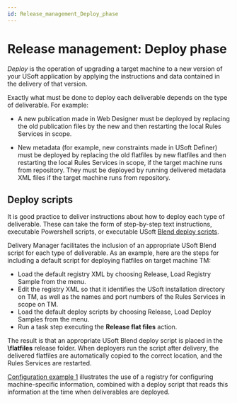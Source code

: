 ```yaml
---
id: Release_management_Deploy_phase
---
```


# Release management: Deploy phase

*Deploy* is the operation of upgrading a target machine to a new version of your USoft application by applying the instructions and data contained in the delivery of that version.

Exactly what must be done to deploy each deliverable depends on the type of deliverable. For example:

- A new publication made in Web Designer must be deployed by replacing the old publication files by the new and then restarting the local Rules Services in scope.

- New metadata (for example, new constraints made in USoft Definer) must be deployed by replacing the old flatfiles by new flatfiles and then restarting the local Rules Services in scope, if the target machine runs from repository. They must be deployed by running delivered metadata XML files if the target machine runs from repository.

## Deploy scripts

It is good practice to deliver instructions about how to deploy each type of deliverable. These can take the form of step-by-step text instructions, executable Powershell scripts, or executable USoft [Blend deploy scripts](/Continuous_delivery/Blend_deploy_scripts/Blend_deploy_scripts.md).

Delivery Manager facilitates the inclusion of an appropriate USoft Blend script for each type of deliverable. As an example, here are the steps for including a default script for deploying flatfiles on target machine TM:

- Load the default registry XML by choosing Release, Load Registry Sample from the menu.
- Edit the registry XML so that it identifies the USoft installation directory on TM, as well as the names and port numbers of the Rules Services in scope on TM.
- Load the default deploy scripts by choosing Release, Load Deploy Samples from the menu.
- Run a task step executing the **Release flat files** action.

The result is that an appropriate USoft Blend deploy script is placed in the **\\flatfiles** release folder. When deployers run the script after delivery, the delivered flatfiles are automatically copied to the correct location, and the Rules Services are restarted.

[Configuration example 1](/Continuous_delivery/Understanding_USoft_Delivery_Manager/Configuration_example_1.md) illustrates the use of a registry for configuring machine-specific information, combined with a deploy script that reads this information at the time when deliverables are deployed.
